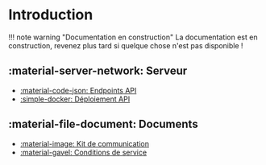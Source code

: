 # Introduction

!!! note warning "Documentation en construction"
    La documentation est en construction, revenez plus tard si quelque chose n'est pas disponible !

## :material-server-network: Serveur
- [:material-code-json: Endpoints API](pronote-api/endpoints)
- [:simple-docker: Déploiement API](pronote-api/deployment)

## :material-file-document: Documents
- [:material-image: Kit de communication](documents/communication-kit)
- [:material-gavel: Conditions de service](documents/terms-of-service)